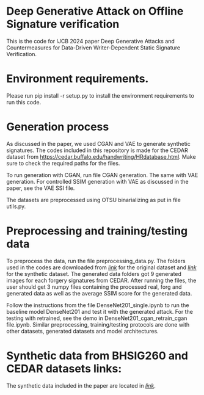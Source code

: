 # Deep Generative Attack on Offline Signature verification

This is the code for IJCB 2024 paper Deep Generative Attacks and Countermeasures for Data-Driven Writer-Dependent Static Signature Verification. 

# Environment requirements.

Please run pip install -r setup.py to install the environment requirements to run this code. 

# Generation process

As discussed in the paper, we used CGAN and VAE to generate synthetic signatures. The codes included in this repository is made for the CEDAR dataset from https://cedar.buffalo.edu/handwriting/HRdatabase.html. Make sure to check the required paths for the files. 

To run generation with CGAN, run file CGAN generation. The same with VAE generation. For controlled SSIM generation with VAE as discussed in the paper, see the VAE SSI file. 

The datasets are preprocessed using OTSU binarializing as put in file utils.py. 

# Preprocessing and training/testing data

To preprocess the data, run the file preprocessing_data.py. The folders used in the codes are downloaded from *[link](https://www.kaggle.com/datasets/shreelakshmigp/cedardataset)* for the original dataset and *[link](https://drive.google.com/drive/folders/1KbbJ5pCx9CVjlFgt28j4bY9KaFcELHb_)* for the synthetic dataset. The generated data folders got 9 generated images for each forgery signatures from CEDAR. After running the files, the user should get 3 numpy files containing the processed real, forg and generated data as well as the average SSIM score for the generated data. 

Follow the instructions from the file DenseNet201_single.ipynb to run the baseline model DenseNet201 and test it with the generated attack. For the testing with retrained, see the demo in DenseNet201_cgan_retrain_cgan file.ipynb. Similar preprocessing, training/testing protocols are done with other datasets, generated datasets and model architectures. 

# Synthetic data from BHSIG260 and CEDAR datasets links:

The synthetic data included in the paper are located in *[link](https://drive.google.com/drive/folders/1KbbJ5pCx9CVjlFgt28j4bY9KaFcELHb_)*. 


